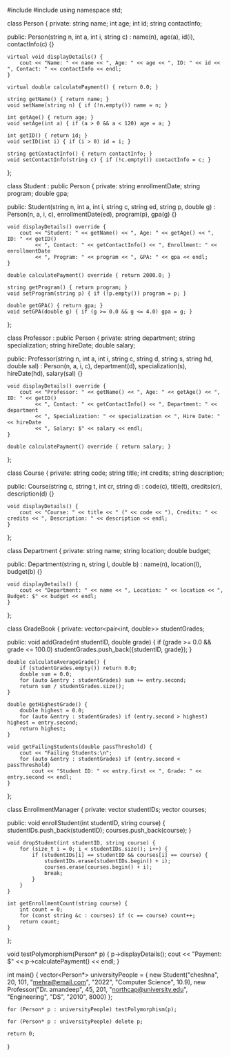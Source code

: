 
#include <iostream>
#include <vector>
using namespace std;

class Person {
private:
    string name;
    int age;
    int id;
    string contactInfo;

public:
    Person(string n, int a, int i, string c) : name(n), age(a), id(i), contactInfo(c) {}

    virtual void displayDetails() {
        cout << "Name: " << name << ", Age: " << age << ", ID: " << id << ", Contact: " << contactInfo << endl;
    }

    virtual double calculatePayment() { return 0.0; }

    string getName() { return name; }
    void setName(string n) { if (!n.empty()) name = n; }

    int getAge() { return age; }
    void setAge(int a) { if (a > 0 && a < 120) age = a; }

    int getID() { return id; }
    void setID(int i) { if (i > 0) id = i; }

    string getContactInfo() { return contactInfo; }
    void setContactInfo(string c) { if (!c.empty()) contactInfo = c; }
};

class Student : public Person {
private:
    string enrollmentDate;
    string program;
    double gpa;

public:
    Student(string n, int a, int i, string c, string ed, string p, double g)
        : Person(n, a, i, c), enrollmentDate(ed), program(p), gpa(g) {}

    void displayDetails() override {
        cout << "Student: " << getName() << ", Age: " << getAge() << ", ID: " << getID()
             << ", Contact: " << getContactInfo() << ", Enrollment: " << enrollmentDate
             << ", Program: " << program << ", GPA: " << gpa << endl;
    }

    double calculatePayment() override { return 2000.0; }

    string getProgram() { return program; }
    void setProgram(string p) { if (!p.empty()) program = p; }

    double getGPA() { return gpa; }
    void setGPA(double g) { if (g >= 0.0 && g <= 4.0) gpa = g; }
};

class Professor : public Person {
private:
    string department;
    string specialization;
    string hireDate;
    double salary;

public:
    Professor(string n, int a, int i, string c, string d, string s, string hd, double sal)
        : Person(n, a, i, c), department(d), specialization(s), hireDate(hd), salary(sal) {}

    void displayDetails() override {
        cout << "Professor: " << getName() << ", Age: " << getAge() << ", ID: " << getID()
             << ", Contact: " << getContactInfo() << ", Department: " << department
             << ", Specialization: " << specialization << ", Hire Date: " << hireDate
             << ", Salary: $" << salary << endl;
    }

    double calculatePayment() override { return salary; }
};

class Course {
private:
    string code;
    string title;
    int credits;
    string description;

public:
    Course(string c, string t, int cr, string d) : code(c), title(t), credits(cr), description(d) {}

    void displayDetails() {
        cout << "Course: " << title << " (" << code << "), Credits: " << credits << ", Description: " << description << endl;
    }
};

class Department {
private:
    string name;
    string location;
    double budget;

public:
    Department(string n, string l, double b) : name(n), location(l), budget(b) {}

    void displayDetails() {
        cout << "Department: " << name << ", Location: " << location << ", Budget: $" << budget << endl;
    }
};

class GradeBook {
private:
    vector<pair<int, double>> studentGrades;

public:
    void addGrade(int studentID, double grade) {
        if (grade >= 0.0 && grade <= 100.0) studentGrades.push_back({studentID, grade});
    }

    double calculateAverageGrade() {
        if (studentGrades.empty()) return 0.0;
        double sum = 0.0;
        for (auto &entry : studentGrades) sum += entry.second;
        return sum / studentGrades.size();
    }

    double getHighestGrade() {
        double highest = 0.0;
        for (auto &entry : studentGrades) if (entry.second > highest) highest = entry.second;
        return highest;
    }

    void getFailingStudents(double passThreshold) {
        cout << "Failing Students:\n";
        for (auto &entry : studentGrades) if (entry.second < passThreshold)
            cout << "Student ID: " << entry.first << ", Grade: " << entry.second << endl;
    }
};

class EnrollmentManager {
private:
    vector<int> studentIDs;
    vector<string> courses;

public:
    void enrollStudent(int studentID, string course) {
        studentIDs.push_back(studentID);
        courses.push_back(course);
    }

    void dropStudent(int studentID, string course) {
        for (size_t i = 0; i < studentIDs.size(); i++) {
            if (studentIDs[i] == studentID && courses[i] == course) {
                studentIDs.erase(studentIDs.begin() + i);
                courses.erase(courses.begin() + i);
                break;
            }
        }
    }

    int getEnrollmentCount(string course) {
        int count = 0;
        for (const string &c : courses) if (c == course) count++;
        return count;
    }
};

void testPolymorphism(Person* p) {
    p->displayDetails();
    cout << "Payment: $" << p->calculatePayment() << endl;
}

int main() {
    vector<Person*> universityPeople = {
        new Student("cheshna", 20, 101, "mehra@email.com", "2022", "Computer Science", 10.9),
        new Professor("Dr. amandeep", 45, 201, "northcap@university.edu", "Engineering", "DS", "2010", 8000)
    };

    for (Person* p : universityPeople) testPolymorphism(p);

    for (Person* p : universityPeople) delete p;

    return 0;
}
